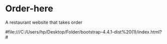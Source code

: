 # Order-here
A restaurant website that takes order 

#file:///C:/Users/hp/Desktop/Folder/bootstrap-4.4.1-dist%20(1)/index.html?#
